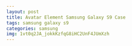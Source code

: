```yaml
---
layout: post
title: Avatar Element Samsung Galaxy S9 Case
tags: samsung galaxy s9
categories: samsung
img: 1vt0q2JA_jokkKzfqG8iHC2UnF4JUmXzh
---
```

